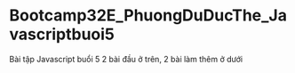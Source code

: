 # Bootcamp32E_PhuongDuDucThe_Javascriptbuoi5
Bài tập Javascript buổi 5
2 bài đầu ở trên, 2 bài làm thêm ở dưới
